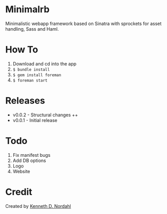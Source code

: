 # Minimalrb

Minimalistic webapp framework based on Sinatra with sprockets for asset handling, Sass and Haml.

# How To

1. Download and cd into the app
2. `$ bundle install`
3. `$ gem install foreman`
4. `$ foreman start`

# Releases

* v0.0.2 - Structural changes ++
* v0.0.1 - Initial release

# Todo

1. Fix manifest bugs
2. Add DB options
3. Logo
4. Website

# Credit

Created by [Kenneth D. Nordahl](http://nordahl.me)